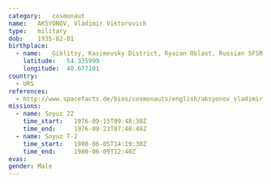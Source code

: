 ```yaml
---
category:	cosmonaut
name:	AKSYONOV, Vladimir Viktorovich
type:	military
dob:	1935-02-01
birthplace:
  - name:	Giblitsy, Kasimovsky District, Ryazan Oblast, Russian SFSR
    latitude:	54.335999
    longitude:	40.677101
country:
  - URS
references:
  - http://www.spacefacts.de/bios/cosmonauts/english/aksyonov_vladimir.htm
missions:
  - name: Soyuz 22
    time_start:   1976-09-15T09:48:30Z
    time_end:     1976-09-23T07:40:48Z
  - name: Soyuz T-2
    time_start:   1980-06-05T14:19:30Z
    time_end:     1980-06-09T12:40Z
evas:
gender:	Male
---
```

